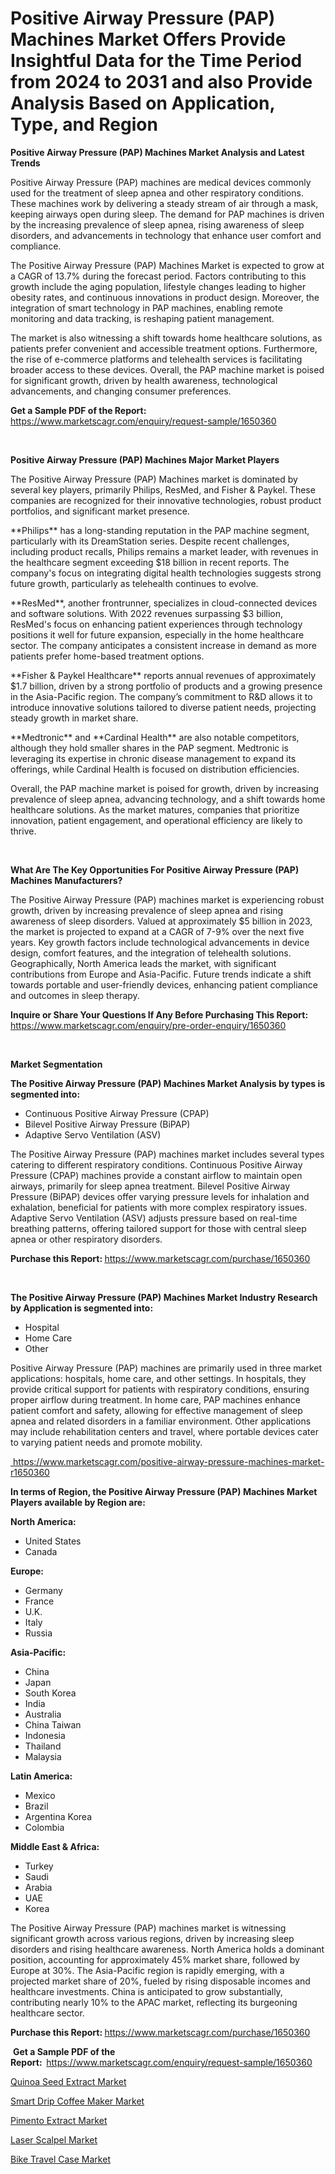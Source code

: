 <p><h1>Positive Airway Pressure (PAP) Machines Market Offers Provide Insightful Data for the Time Period from 2024 to 2031 and also Provide Analysis Based on Application, Type, and Region</h1></p><p><strong>Positive Airway Pressure (PAP) Machines Market Analysis and Latest Trends</strong></p>
<p><p>Positive Airway Pressure (PAP) machines are medical devices commonly used for the treatment of sleep apnea and other respiratory conditions. These machines work by delivering a steady stream of air through a mask, keeping airways open during sleep. The demand for PAP machines is driven by the increasing prevalence of sleep apnea, rising awareness of sleep disorders, and advancements in technology that enhance user comfort and compliance.</p><p>The Positive Airway Pressure (PAP) Machines Market is expected to grow at a CAGR of 13.7% during the forecast period. Factors contributing to this growth include the aging population, lifestyle changes leading to higher obesity rates, and continuous innovations in product design. Moreover, the integration of smart technology in PAP machines, enabling remote monitoring and data tracking, is reshaping patient management.</p><p>The market is also witnessing a shift towards home healthcare solutions, as patients prefer convenient and accessible treatment options. Furthermore, the rise of e-commerce platforms and telehealth services is facilitating broader access to these devices. Overall, the PAP machine market is poised for significant growth, driven by health awareness, technological advancements, and changing consumer preferences.</p></p>
<p><strong>Get a Sample PDF of the Report:&nbsp;</strong> <a href="https://www.marketscagr.com/enquiry/request-sample/1650360?utm_campaign=1267&utm_medium=2&utm_source=Github&utm_content=ia&utm_term=26092024&utm_id=positive-airway-pressure-pap-machines">https://www.marketscagr.com/enquiry/request-sample/1650360</a></p>
<p>&nbsp;</p>
<p><strong>Positive Airway Pressure (PAP) Machines Major Market Players</strong></p>
<p><p>The Positive Airway Pressure (PAP) Machines market is dominated by several key players, primarily Philips, ResMed, and Fisher & Paykel. These companies are recognized for their innovative technologies, robust product portfolios, and significant market presence.</p><p>**Philips** has a long-standing reputation in the PAP machine segment, particularly with its DreamStation series. Despite recent challenges, including product recalls, Philips remains a market leader, with revenues in the healthcare segment exceeding $18 billion in recent reports. The company's focus on integrating digital health technologies suggests strong future growth, particularly as telehealth continues to evolve.</p><p>**ResMed**, another frontrunner, specializes in cloud-connected devices and software solutions. With 2022 revenues surpassing $3 billion, ResMed's focus on enhancing patient experiences through technology positions it well for future expansion, especially in the home healthcare sector. The company anticipates a consistent increase in demand as more patients prefer home-based treatment options.</p><p>**Fisher & Paykel Healthcare** reports annual revenues of approximately $1.7 billion, driven by a strong portfolio of products and a growing presence in the Asia-Pacific region. The company’s commitment to R&D allows it to introduce innovative solutions tailored to diverse patient needs, projecting steady growth in market share.</p><p>**Medtronic** and **Cardinal Health** are also notable competitors, although they hold smaller shares in the PAP segment. Medtronic is leveraging its expertise in chronic disease management to expand its offerings, while Cardinal Health is focused on distribution efficiencies.</p><p>Overall, the PAP machine market is poised for growth, driven by increasing prevalence of sleep apnea, advancing technology, and a shift towards home healthcare solutions. As the market matures, companies that prioritize innovation, patient engagement, and operational efficiency are likely to thrive.</p></p>
<p>&nbsp;</p>
<p><strong>What Are The Key Opportunities For Positive Airway Pressure (PAP) Machines Manufacturers?</strong></p>
<p><p>The Positive Airway Pressure (PAP) machines market is experiencing robust growth, driven by increasing prevalence of sleep apnea and rising awareness of sleep disorders. Valued at approximately $5 billion in 2023, the market is projected to expand at a CAGR of 7-9% over the next five years. Key growth factors include technological advancements in device design, comfort features, and the integration of telehealth solutions. Geographically, North America leads the market, with significant contributions from Europe and Asia-Pacific. Future trends indicate a shift towards portable and user-friendly devices, enhancing patient compliance and outcomes in sleep therapy.</p></p>
<p><strong>Inquire or Share Your Questions If Any Before Purchasing This Report:</strong> <a href="https://www.marketscagr.com/enquiry/pre-order-enquiry/1650360?utm_campaign=1267&utm_medium=2&utm_source=Github&utm_content=ia&utm_term=26092024&utm_id=positive-airway-pressure-pap-machines">https://www.marketscagr.com/enquiry/pre-order-enquiry/1650360</a></p>
<p>&nbsp;</p>
<p><strong>Market Segmentation</strong></p>
<p><strong>The Positive Airway Pressure (PAP) Machines Market Analysis by types is segmented into:</strong></p>
<p><ul><li>Continuous Positive Airway Pressure (CPAP)</li><li>Bilevel Positive Airway Pressure (BiPAP)</li><li>Adaptive Servo Ventilation (ASV)</li></ul></p>
<p><p>The Positive Airway Pressure (PAP) machines market includes several types catering to different respiratory conditions. Continuous Positive Airway Pressure (CPAP) machines provide a constant airflow to maintain open airways, primarily for sleep apnea treatment. Bilevel Positive Airway Pressure (BiPAP) devices offer varying pressure levels for inhalation and exhalation, beneficial for patients with more complex respiratory issues. Adaptive Servo Ventilation (ASV) adjusts pressure based on real-time breathing patterns, offering tailored support for those with central sleep apnea or other respiratory disorders.</p></p>
<p><strong>Purchase this Report:&nbsp;</strong><a href="https://www.marketscagr.com/purchase/1650360?utm_campaign=1267&utm_medium=2&utm_source=Github&utm_content=ia&utm_term=26092024&utm_id=positive-airway-pressure-pap-machines">https://www.marketscagr.com/purchase/1650360</a></p>
<p>&nbsp;</p>
<p><strong>The Positive Airway Pressure (PAP) Machines Market Industry Research by Application is segmented into:</strong></p>
<p><ul><li>Hospital</li><li>Home Care</li><li>Other</li></ul></p>
<p><p>Positive Airway Pressure (PAP) machines are primarily used in three market applications: hospitals, home care, and other settings. In hospitals, they provide critical support for patients with respiratory conditions, ensuring proper airflow during treatment. In home care, PAP machines enhance patient comfort and safety, allowing for effective management of sleep apnea and related disorders in a familiar environment. Other applications may include rehabilitation centers and travel, where portable devices cater to varying patient needs and promote mobility.</p></p>
<p><a href="https://www.marketscagr.com/positive-airway-pressure-machines-market-r1650360?utm_campaign=1267&utm_medium=2&utm_source=Github&utm_content=ia&utm_term=26092024&utm_id=positive-airway-pressure-pap-machines">&nbsp;https://www.marketscagr.com/positive-airway-pressure-machines-market-r1650360</a></p>
<p><strong>In terms of Region, the Positive Airway Pressure (PAP) Machines Market Players available by Region are:</strong></p>
<p>
    <p> <strong> North America: </strong>
        <ul>
            <li>United States</li>
            <li>Canada</li>
        </ul>
        </p> 
    <p> <strong> Europe: </strong>
        <ul>
            <li>Germany</li>
            <li>France</li>
            <li>U.K.</li>
            <li>Italy</li>
            <li>Russia</li>
        </ul>
        </p> 
    <p> <strong> Asia-Pacific: </strong>
        <ul>
            <li>China</li>
            <li>Japan</li>
            <li>South Korea</li>
            <li>India</li>
            <li>Australia</li>
            <li>China Taiwan</li>
            <li>Indonesia</li>
            <li>Thailand</li>
            <li>Malaysia</li>
        </ul>
        </p> 
    <p> <strong> Latin America: </strong>
        <ul>
            <li>Mexico</li>
            <li>Brazil</li>
            <li>Argentina Korea</li>
            <li>Colombia</li>
        </ul>
        </p> 
    <p> <strong> Middle East & Africa: </strong>
        <ul>
            <li>Turkey</li>
            <li>Saudi</li>
            <li>Arabia</li>
            <li>UAE</li>
            <li>Korea</li>
        </ul>
    </p>
    </p>
<p><p>The Positive Airway Pressure (PAP) machines market is witnessing significant growth across various regions, driven by increasing sleep disorders and rising healthcare awareness. North America holds a dominant position, accounting for approximately 45% market share, followed by Europe at 30%. The Asia-Pacific region is rapidly emerging, with a projected market share of 20%, fueled by rising disposable incomes and healthcare investments. China is anticipated to grow substantially, contributing nearly 10% to the APAC market, reflecting its burgeoning healthcare sector.</p></p>
<p><strong>Purchase this Report: </strong><a href="https://www.marketscagr.com/purchase/1650360?utm_campaign=1267&utm_medium=2&utm_source=Github&utm_content=ia&utm_term=26092024&utm_id=positive-airway-pressure-pap-machines">https://www.marketscagr.com/purchase/1650360</a></p>
<p>&nbsp;<strong>Get a Sample PDF of the Report:&nbsp;&nbsp;</strong><a href="https://www.marketscagr.com/enquiry/request-sample/1650360?utm_campaign=1267&utm_medium=2&utm_source=Github&utm_content=ia&utm_term=26092024&utm_id=positive-airway-pressure-pap-machines">https://www.marketscagr.com/enquiry/request-sample/1650360</a></p>
<p><strong></strong></p>
<p><p><a href="https://www.linkedin.com/pulse/what-driving-global-quinoa-seed-extract-market-dive-trends-wr7ic?trackingId=WBZs%2F1ibRD2OQqJCy2%2FVvQ%3D%3D&utm_campaign=1267&utm_medium=2&utm_source=Github&utm_content=ia&utm_term=26092024&utm_id=positive-airway-pressure-pap-machines">Quinoa Seed Extract Market</a></p><p><a href="https://issuu.com/reportprime-2/docs/smart-drip-coffee-maker-market-size_4b3780e6d03c1b?utm_campaign=1267&utm_medium=2&utm_source=Github&utm_content=ia&utm_term=26092024&utm_id=positive-airway-pressure-pap-machines">Smart Drip Coffee Maker Market</a></p><p><a href="https://www.linkedin.com/pulse/pimento-extract-market-share-size-trends-industry-analysis-gxklc?trackingId=vI%2BoR7wyRYWv7Tb%2BleI2Bg%3D%3D&utm_campaign=1267&utm_medium=2&utm_source=Github&utm_content=ia&utm_term=26092024&utm_id=positive-airway-pressure-pap-machines">Pimento Extract Market</a></p><p><a href="https://www.linkedin.com/pulse/laser-scalpel-market-size-growing-cagr-68-report-covers-jzwfe?trackingId=mrBYmWNuSJuERnNi0grs4w%3D%3D&utm_campaign=1267&utm_medium=2&utm_source=Github&utm_content=ia&utm_term=26092024&utm_id=positive-airway-pressure-pap-machines">Laser Scalpel Market</a></p><p><a href="https://issuu.com/reportprime-2/docs/bike-travel-case-market-size-2030.p_0e2222c092cd8c?utm_campaign=1267&utm_medium=2&utm_source=Github&utm_content=ia&utm_term=26092024&utm_id=positive-airway-pressure-pap-machines">Bike Travel Case Market</a></p></p>